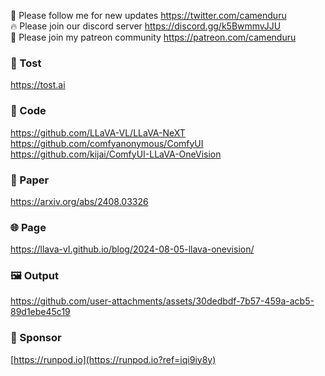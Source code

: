 🐣 Please follow me for new updates https://twitter.com/camenduru <br />
🔥 Please join our discord server https://discord.gg/k5BwmmvJJU <br />
🥳 Please join my patreon community https://patreon.com/camenduru <br />

###  🥪 Tost
https://tost.ai

### 🧬 Code
https://github.com/LLaVA-VL/LLaVA-NeXT <br />
https://github.com/comfyanonymous/ComfyUI <br />
https://github.com/kijai/ComfyUI-LLaVA-OneVision <br />

### 📄 Paper
https://arxiv.org/abs/2408.03326

### 🌐 Page
https://llava-vl.github.io/blog/2024-08-05-llava-onevision/

### 🖼 Output

https://github.com/user-attachments/assets/30dedbdf-7b57-459a-acb5-89d1ebe45c19

### 🏢 Sponsor
[https://runpod.io](https://runpod.io?ref=iqi9iy8y)
